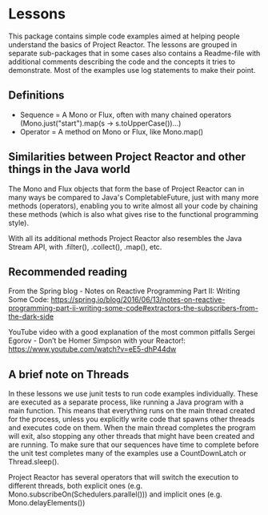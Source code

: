 # Lessons

This package contains simple code examples aimed at helping people understand the basics of Project Reactor. The lessons
are grouped in separate sub-packages that in some cases also contains a Readme-file with additional comments describing
the code and the concepts it tries to demonstrate. Most of the examples use log statements to make their point.

## Definitions

- Sequence = A Mono or Flux, often with many chained operators (Mono.just("start").map(s -> s.toUpperCase())...)
- Operator = A method on Mono or Flux, like Mono.map()

## Similarities between Project Reactor and other things in the Java world

The Mono and Flux objects that form the base of Project Reactor can in many ways be compared to Java's
CompletableFuture, just with many more methods (operators), enabling you to write almost all your code by chaining these
methods (which is also what gives rise to the functional programming style).

With all its additional methods Project Reactor also resembles the Java Stream API, with .filter(), .collect(), .map(),
etc.

## Recommended reading

From the Spring blog - Notes on Reactive Programming Part II: Writing Some Code:
https://spring.io/blog/2016/06/13/notes-on-reactive-programming-part-ii-writing-some-code#extractors-the-subscribers-from-the-dark-side

YouTube video with a good explanation of the most common pitfalls Sergei Egorov - Don’t be Homer Simpson with your
Reactor!:
https://www.youtube.com/watch?v=eE5-dhP44dw

## A brief note on Threads

In these lessons we use junit tests to run code examples individually. These are executed as a separate process, like
running a Java program with a main function. This means that everything runs on the main thread created for the process,
unless you explicitly write code that spawns other threads and executes code on them. When the main thread completes the
program will exit, also stopping any other threads that might have been created and are running. To make sure that our
sequences have time to complete before the unit test completes many of the examples use a CountDownLatch or
Thread.sleep().

Project Reactor has several operators that will switch the execution to different threads, both explicit ones
(e.g. Mono.subscribeOn(Schedulers.parallel())) and implicit ones (e.g. Mono.delayElements())